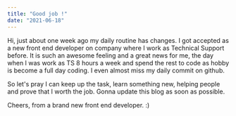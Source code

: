 ```yaml
---
title: "Good job !"
date: "2021-06-18"
---
```


Hi, just about one week ago my daily routine has changes. I got accepted as a new front end developer on company where I work as Technical Support before. It is such an awesome feeling and a great news for me, the day when I was work as TS 8 hours a week and spend the rest to code as hobby is become a full day coding. I even almost miss my daily commit on github.

So let's pray I can keep up the task, learn something new, helping people and prove that I worth the job. Gonna update this blog as soon as possible.

Cheers, from a brand new front end developer. :)

